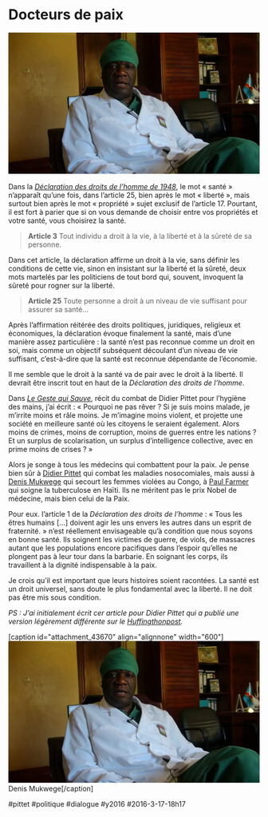 # Docteurs de paix

![](_i/1200px-Denis_Mukwege_VOA.webp)

Dans la [*Déclaration des droits de l’homme de 1948*](http://www.un.org/fr/universal-declaration-human-rights/index.html), le mot « santé » n’apparaît qu’une fois, dans l’article 25, bien après le mot « liberté », mais surtout bien après le mot « propriété » sujet exclusif de l’article 17. Pourtant, il est fort à parier que si on vous demande de choisir entre vos propriétés et votre santé, vous choisirez la santé.

> **Article 3** Tout individu a droit à la vie, à la liberté et à la sûreté de sa personne.

Dans cet article, la déclaration affirme un droit à la vie, sans définir les conditions de cette vie, sinon en insistant sur la liberté et la sûreté, deux mots martelés par les politiciens de tout bord qui, souvent, invoquent la sûreté pour rogner sur la liberté.

> **Article 25** Toute personne a droit à un niveau de vie suffisant pour assurer sa santé…

Après l’affirmation réitérée des droits politiques, juridiques, religieux et économiques, la déclaration évoque finalement la santé, mais d’une manière assez particulière : la santé n’est pas reconnue comme un droit en soi, mais comme un objectif subséquent découlant d’un niveau de vie suffisant, c’est-à-dire que la santé est reconnue dépendante de l’économie.

Il me semble que le droit à la santé va de pair avec le droit à la liberté. Il devrait être inscrit tout en haut de la *Déclaration des droits de l’homme*.

Dans *[Le Geste qui Sauve](../../page/le-geste-qui-sauve)*, récit du combat de Didier Pittet pour l’hygiène des mains, j’ai écrit : « Pourquoi ne pas rêver ? Si je suis moins malade, je m’irrite moins et râle moins. Je m’imagine moins violent, et projette une société en meilleure santé où les citoyens le seraient également. Alors moins de crimes, moins de corruption, moins de guerres entre les nations ? Et un surplus de scolarisation, un surplus d’intelligence collective, avec en prime moins de crises ? »

Alors je songe à tous les médecins qui combattent pour la paix. Je pense bien sûr à [Didier Pittet](https://fr.wikipedia.org/wiki/Didier_Pittet) qui combat les maladies nosocomiales, mais aussi à [Denis Mukwege](https://fr.wikipedia.org/wiki/Denis_Mukwege) qui secourt les femmes violées au Congo, à [Paul Farmer](https://fr.wikipedia.org/wiki/Paul_Farmer) qui soigne la tuberculose en Haïti. Ils ne méritent pas le prix Nobel de médecine, mais bien celui de la Paix.

Pour eux. l’article 1 de la *Déclaration des droits de l’homme* : « Tous les êtres humains […] doivent agir les uns envers les autres dans un esprit de fraternité. » n’est réellement envisageable qu’à condition que nous soyons en bonne santé. Ils soignent les victimes de guerre, de viols, de massacres autant que les populations encore pacifiques dans l’espoir qu’elles ne plongent pas à leur tour dans la barbarie. En soignant les corps, ils travaillent à la dignité indispensable à la paix.

Je crois qu’il est important que leurs histoires soient racontées. La santé est un droit universel, sans doute le plus fondamental avec la liberté. Il ne doit pas être mis sous condition.

*PS : J’ai initialement écrit cer article pour Didier Pittet qui a publié une version légèrement différente sur le [Huffingthonpost](http://www.huffingtonpost.fr/didier-pittet/sante-droits-de-lhomme_b_9417130.html).*

[caption id="attachment\_43670" align="alignnone" width="600"]![Denis Mukwege](_i/1200px-Denis_Mukwege_VOA.webp) Denis Mukwege[/caption]

#pittet #politique #dialogue #y2016 #2016-3-17-18h17
